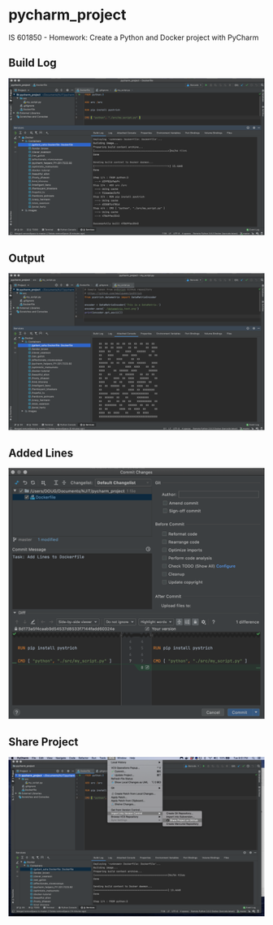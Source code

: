 # pycharm_project
IS 601850 - Homework: Create a Python and Docker project with PyCharm

## Build Log
![Build Log](/codeshots/dockerFile.png)

## Output
![Output](/codeshots/pythonRun.png)

## Added Lines
![Added Lines](/codeshots/addLines.png)

## Share Project
![Share Project](/codeshots/gitHub.png)